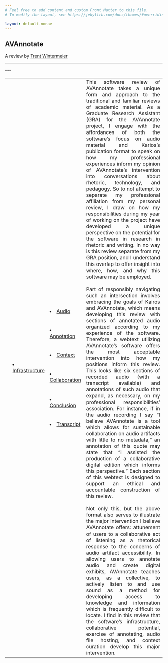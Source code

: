 ```yaml
---
# Feel free to add content and custom Front Matter to this file.
# To modify the layout, see https://jekyllrb.com/docs/themes/#overriding-theme-defaults

layout: default-nonav
---
```

<style>
table, td, th {
   border: none!important;
}
</style>

<p align="center">
<h2>
AVAnnotate
</h2>

A review by <a href="https://www.trentwintermeier.com">Trent Wintermeier</a>
</p>

---

<head>
<link rel="stylesheet" type="text/css" href="style.css">
</head>

<p>
<table style="width:100%">
   <td> <td width="15%">
<li><a href="https://trentwintermeier.github.io/AVAnnotate-Kairos-Review/infrastructure">Infrastructure</a></li>
</td>
      ---
   <td>
<li><a href="https://trentwintermeier.github.io/AVAnnotate-Kairos-Review/audio">Audio</a></li>
<br><br>
<li><a href="https://trentwintermeier.github.io/AVAnnotate-Kairos-Review/annotation">Annotation</a></li>
<br><br>
<li><a href="https://trentwintermeier.github.io/AVAnnotate-Kairos-Review/context">Context</a></li>
<br><br>
<li><a href="https://trentwintermeier.github.io/AVAnnotate-Kairos-Review/collaboration">Collaboration</a></li>
<br><br>
<li><a href="https://trentwintermeier.github.io/AVAnnotate-Kairos-Review/conclusion">Conclusion</a></li>
<br><br>
<li><a href="https://trentwintermeier.github.io/AVAnnotate-Kairos-Review/transcript">Transcript</a></li>
   </td>
    <td>
      <div style="text-align: justify">
     This software review of AVAnnotate takes a unique form and approach to the traditional and familiar reviews of academic material. As a Graduate Research Assistant (GRA) for the AVAnnotate project, I engage with the affordances of both the software’s focus on audio material and Karios’s publication format to speak on how my professional experiences inform my opinion of AVAnnotate’s intervention into conversations about rhetoric, technology, and pedagogy. So to not attempt to separate my professional affiliation from my personal review, I draw on how my responsibilities during my year of working on the project have developed a unique perspective on the potential for the software in research in rhetoric and writing. In no way is this review separate from my GRA position, and I understand this overlap to offer insight into where, how, and why this software may be employed.
<br><br>
Part of responsibly navigating such an intersection involves embracing the goals of Kairos and AVAnnotate, which means developing this review with sections of annotated audio organized according to my experience of the software. Therefore, a webtext utilizing AVAnnotate’s software offers the most acceptable intervention into how my positions inform this review. This looks like six sections of recorded audio (with a transcript available) and annotations of such audio that expand, as necessary, on my professional responsibilities’ association. For instance, if in the audio recording I say “I believe AVAnnotate is a tool which allows for sustainable collaboration on audio artifacts with little to no metadata,” an annotation of this quote may state that “I assisted the production of a collaborative digital edition which informs this perspective.” Each section of this webtext is designed to support an ethical and accountable construction of this review.
<br><br>
Not only this, but the above format also serves to illustrate the major intervention I believe AVAnnotate offers: attunement of users to a collaborative act of listening as a rhetorical response to the concerns of audio artifact accessibility. In allowing users to annotate audio and create digital exhibits, AVAnnotate teaches users, as a collective, to actively listen to and use sound as a method for developing access to knowledge and information which is frequently difficult to locate. I find in this review that the software’s infrastructure, collaborative potential, exercise of annotating, audio file hosting, and context curation develop this major intervention. 
      </div>
    </td>



